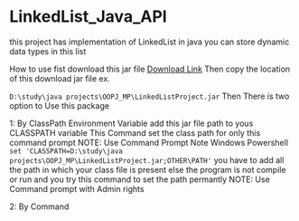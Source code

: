 # LinkedList_Java_API
this project has implementation of LinkedList in java you can store dynamic data types in this list 

How to use 
fist download this jar file 
<a href="https://github.com/MakawanaMohit/LinkedList_Java_API/blob/main/LinkedListProject.jar">Download Link</a>
Then copy the location of this download jar file 
ex.

```D:\study\java projects\OOPJ_MP\LinkedListProject.jar```
Then There is two option to Use this package 

1: By ClassPath Environment Variable 
add this jar file path to yous CLASSPATH variable 
This Command set the class path for only this command prompt
NOTE: Use Command Prompt Note Windows Powershell
`set 'CLASSPATH=D:\study\java projects\OOPJ_MP\LinkedListProject.jar;OTHER\PATH'`
you have to add all the path in which your class file is present else the program is not compile or run 
and you try this command to set the path permantly 
NOTE: Use Command prompt with Admin rights


2: By Command
